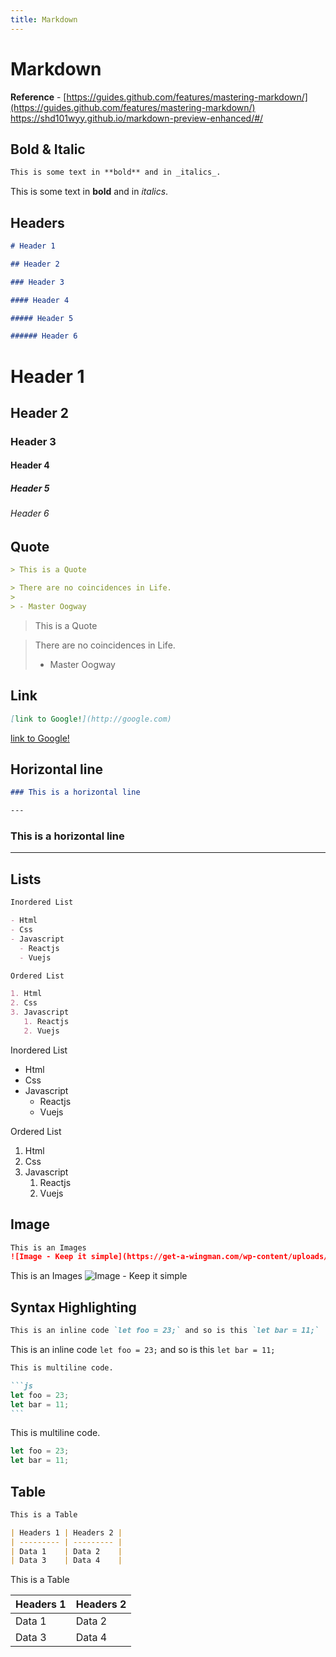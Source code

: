 ```yaml
---
title: Markdown
---
```


<vc-img url="https://upload.wikimedia.org/wikipedia/commons/thumb/4/48/Markdown-mark.svg/1200px-Markdown-mark.svg.png" size="sm"/>

# Markdown

**Reference** - [https://guides.github.com/features/mastering-markdown/](https://guides.github.com/features/mastering-markdown/)
https://shd101wyy.github.io/markdown-preview-enhanced/#/

## Bold & Italic

```md
This is some text in **bold** and in _italics_.
```

This is some text in **bold** and in _italics_.

## Headers

```md
# Header 1

## Header 2

### Header 3

#### Header 4

##### Header 5

###### Header 6
```

# Header 1

## Header 2

### Header 3

#### Header 4

##### Header 5

###### Header 6

## Quote

```md
> This is a Quote

> There are no coincidences in Life.
>
> - Master Oogway
```

> This is a Quote

> There are no coincidences in Life.
>
> - Master Oogway

## Link

```md
[link to Google!](http://google.com)
```

[link to Google!](http://google.com)

## Horizontal line

```md
### This is a horizontal line

---
```

### This is a horizontal line

---

## Lists

```md
Inordered List

- Html
- Css
- Javascript
  - Reactjs
  - Vuejs

Ordered List

1. Html
2. Css
3. Javascript
   1. Reactjs
   2. Vuejs
```

Inordered List

- Html
- Css
- Javascript
  - Reactjs
  - Vuejs

Ordered List

1. Html
2. Css
3. Javascript
   1. Reactjs
   2. Vuejs

## Image

```md
This is an Images
![Image - Keep it simple](https://get-a-wingman.com/wp-content/uploads/2015/10/keep-it-simple1.jpg)
```

This is an Images
![Image - Keep it simple](https://get-a-wingman.com/wp-content/uploads/2015/10/keep-it-simple1.jpg)

## Syntax Highlighting

```md
This is an inline code `let foo = 23;` and so is this `let bar = 11;`
```

This is an inline code `let foo = 23;` and so is this `let bar = 11;`

````md
This is multiline code.

```js
let foo = 23;
let bar = 11;
```
````

This is multiline code.

```js
let foo = 23;
let bar = 11;
```

## Table

```md
This is a Table

| Headers 1 | Headers 2 |
| --------- | --------- |
| Data 1    | Data 2    |
| Data 3    | Data 4    |
```

This is a Table

| Headers 1 | Headers 2 |
| --------- | --------- |
| Data 1    | Data 2    |
| Data 3    | Data 4    |
